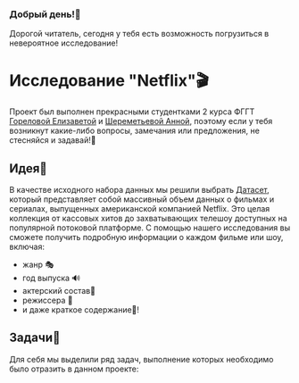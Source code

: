 ### Добрый день!🌺
Дорогой читатель, сегодня у тебя есть возможность погрузиться в невероятное исследование! 
# Исследование "Netflix"🎬
Проект был выполнен прекрасными студентками 2 курса ФГГТ [Гореловой Елизаветой](https://github.com/emgorelova) и [Шереметьевой Анной](https://github.com/anch_sher), поэтому если у тебя возникнут какие-либо вопросы, замечания или предложения, не стесняйся и задавай!🩷
## Идея💫
В качестве исходного набора данных мы решили выбрать [Датасет](https://www.kaggle.com/datasets/lovishbansal123/netflix-dataset/data), который представляет собой массивный объем данных о фильмах и сериалах, выпущенных американской компанией Netflix. Это целая коллекция от кассовых хитов до захватывающих телешоу доступных на популярной потоковой платформе. С помощью нашего исследования вы сможете получить подробную информации о каждом фильме или шоу, включая:
- жанр 🎭
- год выпуска 🔊
- актерский состав🧙 
- режиссера 🎥 
- и даже краткое содержание🧾! 
 ## Задачи📍
Для себя мы выделили ряд задач, выполнение которых необходимо было отразить в данном проекте:

<!--
**emgorelova/emgorelova** is a ✨ _special_ ✨ repository because its `README.md` (this file) appears on your GitHub profile.

Here are some ideas to get you started:

- 🔭 I’m currently working on ...
- 🌱 I’m currently learning ...
- 👯 I’m looking to collaborate on ...
- 🤔 I’m looking for help with ...
- 💬 Ask me about ...
- 📫 How to reach me: ...
- 😄 Pronouns: ...
- ⚡ Fun fact: ...
-->
